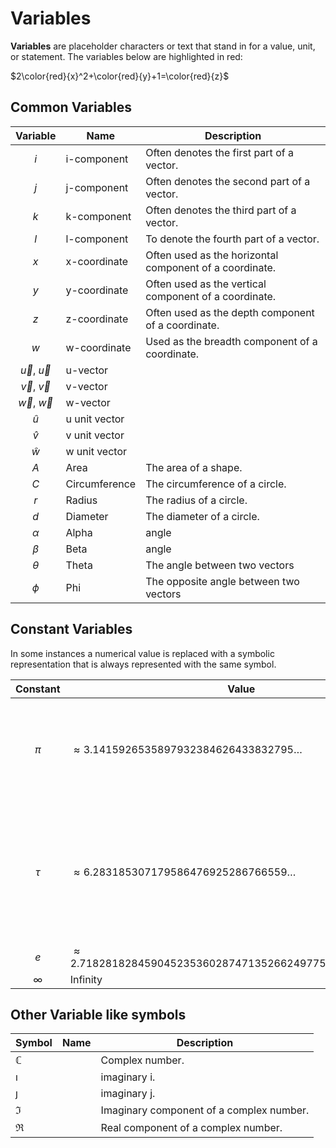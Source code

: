 # Variables

**Variables** are placeholder characters or text that stand in for a value, unit, or statement. The variables below are highlighted in red:

$2\color{red}{x}^2+\color{red}{y}+1=\color{red}{z}$

## Common Variables

| Variable| Name | Description|
|:---:|---|---|
| $i$ | i-component| Often denotes the first part of a vector. |
| $j$ | j-component| Often denotes the second part of a vector. |
| $k$ | k-component| Often denotes the third part of a vector. |
| $l$ | l-component| To denote the fourth part of a vector. |
| $x$ | x-coordinate | Often used as the horizontal component of a coordinate. |
| $y$ | y-coordinate | Often used as the vertical component of a coordinate. |
| $z$ | z-coordinate | Often used as the depth component of a coordinate. |
| $w$ | w-coordinate | Used as the breadth component of a coordinate. |
| $\overleftarrow{u}$, $\overrightarrow{u}$ | u-vector|  |
| $\overleftarrow{v}$, $\overrightarrow{v}$ | v-vector|  |
| $\overleftarrow{w}$, $\overrightarrow{w}$ | w-vector|  |
| $\widehat{u}$ | u unit vector |  |
| $\widehat{v}$ | v unit vector |  |
| $\widehat{w}$ | w unit vector |  |
| $A$ | Area | The area of a shape. |
| $C$ | Circumference | The circumference of a circle. |
| $r$ | Radius | The radius of a circle. |
| $d$ | Diameter| The diameter of a circle. |
| $\alpha$ | Alpha| angle |
| $\beta$ | Beta| angle |
| $\theta$ | Theta| The angle between two vectors|
| $\phi$ | Phi | The opposite angle between two vectors|

## Constant Variables

In some instances a numerical value is replaced with a symbolic representation that is always represented with the same symbol.

| Constant | Value | Notes |
|:---:|---|---|
| $\pi$ | $\approx3.1415926535897932384626433832795…$ | Pi is the irrational constant that represents the ratio of the circumference of a circle to it's radius. |
| $\tau$ | $\approx6.283185307179586476925286766559…$ | Tau is a proposed irrational constant intended to represent the ratio of the circumference of a circle to it's diameter. Or 2Pi. |
| $e$ | $\approx2.71828182845904523536028747135266249775724709369995…$ | Euler's number |
| $\infty$ | Infinity | Infinity |

## Other Variable like symbols

| Symbol | Name | Description |
|---|---|---|
| $\mathbb{C}$ |  | Complex number. |
| $\imath$ |  | imaginary i. |
| $\jmath$ |  | imaginary j. |
| $\Im$ |  | Imaginary component of a complex number. |
| $\Re$ |  | Real component of a complex number. |
